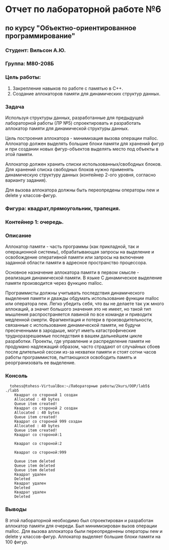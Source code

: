 # Отчет по лабораторной работе №6
## по курсу "Объектно-ориентированное программирование"

### Студент: Вильсон А.Ю.
### Группа: М80-208Б

### Цель работы:
1. Закрепление навыков по работе с памятью в C++.
2. Создание аллокаторов памяти для динамических структур данных.

### Задача
Используя структуры данных, разработанные для предыдущей лабораторной работы (ЛР №5) спроектировать и разработать аллокатор памяти для динамической структуры данных.

Цель построения аллокатора - минимизация вызова операции malloc. Аллокатор должен выделять большие блоки памяти для хранений фигур и при создании новых фигур-объектов выделять место под объекты в этой памяти.

Аллокатор должен хранить списки использованных/свободных блоков. Для хранений списка свободных блоков нужно применять динамическую структуру данных (контейнер 2-ого уровня, согласно варианту задания).

Для вызова аллокатора должны быть переопредены операторы new и delete у классов-фигур.

### Фигура: квадрат,прямоугольник, трапеция.
### Контейнер 1: очередь.

### Описание
Аллокатор памяти - часть программы (как прикладной, так и операционной системы), обрабатывающая запросы на выделение и освобождение оперативной памяти или запросы на включение заданной области памяти в адресное пространство процессора.

Основное назначение аллокатора памяти в первом смысле - реализация динамической памяти. В языке С динамическое выделение памяти производится через функцию malloc.

Программисты должны учитывать последствия динамического выделения памяти и дважды обдумать использование функции malloc или оператора new. Легко убедить себя, что вы не делаете так уж много аллокаций, а значит большого значения это не имеет, но такой тип мышления распространяется лавиной по все команде и приводитк медленной смерти. Фрагментация и потери в производительности, связанные с использование динамической памяти, не будучи пресеченными в зародыше, могут иметь катастрофические трудноразрешаемые последствия в вашем дальнейшем цикле разработки. Проекты, где управление и распределение памяти не продумано надлежащий образом, часто страдают от случайных сбоев после длительной сессии из-за нехватки памяти и стоят сотни часов работы программистов, пыттающихся освободить память и реоргранизовать ее выделение.

### Консоль
      tohess@tohess-VirtualBox:~/Лабораторные работы/2kurs/OOP/lab5$ ./lab5
        Квадрат со стороной 1 создан
        Allocated : 40 bytes
        Queue item created!
        Квадрат со стороной 2 создан
        Allocated : 40 bytes
        Queue item created!
        Квадрат со стороной 999 создан
        Allocated : 40 bytes
        Queue item created!
        Квадрат со стороной:1

        Квадрат со стороной:2

        Квадрат со стороной:999

        Queue item deleted
        Queue item deleted
        Queue item deleted
        Квадрат удален
        Deleted
        Квадрат удален
        Deleted
        Квадрат удален
        Deleted

### Выводы

В этой лабораторной необходимо был спроектирован и разработан аллокатор памяти для очереди. Был минимизирован вызов операции malloc. Для вызова аллокатора были переопреденены операторы new и delete у классов-фигур. Аллокатор выделяет большие блоки памяти на 100 фигур.
